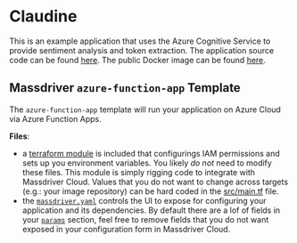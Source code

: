 # Claudine

This is an example application that uses the Azure Cognitive Service to provide sentiment analysis and token extraction. The application source code can be found [here](https://github.com/massdriver-cloud/claudine). The public Docker image can be found [here](https://hub.docker.com/repository/docker/massdrivercloud/claudine).

## Massdriver `azure-function-app` Template

The `azure-function-app` template will run your application on Azure Cloud via Azure Function Apps.

**Files**:

* a [terraform module](./src) is included that configurings IAM permissions and sets up you environment variables. You likely _do not_ need to modify these files. This module is simply rigging code to integrate with Massdriver Cloud. Values that you do not want to change across targets (e.g.: your image repository) can be hard coded in the [src/main.tf](./src/main.tf) file.
* the [`massdriver.yaml`](./massdriver.yaml) controls the UI to expose for configuring your application and its dependencies. By default there are a lof of fields in your [`params`](https://docs.massdriver.cloud/bundles/configuration#bundle-params) section, feel free to remove fields that you do not want exposed in your configuration form in Massdriver Cloud.
